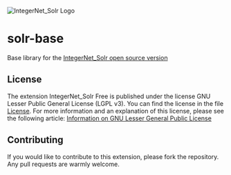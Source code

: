 ![IntegerNet_Solr Logo](https://www.integer-net.de/wp-content/uploads/2012/11/integernet-solr-logo-small.png)

# solr-base
Base library for the [IntegerNet_Solr open source version](https://github.com/integer-net/solr-magento1)

## License
The extension IntegerNet_Solr Free is published under the license GNU Lesser Public General License (LGPL v3). 
You can find the license in the file [License](https://github.com/integer-net/solr-base/blob/master/LICENSE). 
For more information and an explanation of this license, please see the following article: 
[Information on GNU Lesser General Public License](https://www.gnu.org/licenses/lgpl-3.0.en.html)

## Contributing
If you would like to contribute to this extension, please fork the repository. 
Any pull requests are warmly welcome.
